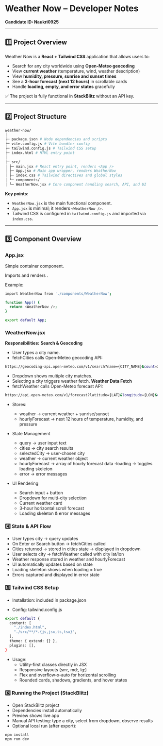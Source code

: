 # Weather Now – Developer Notes

**Candidate ID: Naukri0925**

---

## 1️⃣ Project Overview

Weather Now is a **React + Tailwind CSS** application that allows users to:

- Search for any city worldwide using **Open-Meteo geocoding**
- View **current weather** (temperature, wind, weather description)
- View **humidity, pressure, sunrise and sunset times**
- See a **3-hour forecast (next 12 hours)** in scrollable cards
- Handle **loading, empty, and error states** gracefully

✅ The project is fully functional in **StackBlitz** without an API key.

---

## 2️⃣ Project Structure

```bash
weather-now/
│
├─ package.json # Node dependencies and scripts
├─ vite.config.js # Vite bundler config
├─ tailwind.config.js # Tailwind CSS setup
├─ index.html # HTML entry point
│
├─ src/
│ ├─ main.jsx # React entry point, renders <App />
│ ├─ App.jsx # Main app wrapper, renders WeatherNow
│ ├─ index.css # Tailwind directives and global styles
│ └─ components/
│ └─ WeatherNow.jsx # Core component handling search, API, and UI

```

**Key points:**
- `WeatherNow.jsx` is the main functional component.
- `App.jsx` is minimal; it renders `<WeatherNow />`.
- Tailwind CSS is configured in `tailwind.config.js` and imported via `index.css`.

---

## 3️⃣ Component Overview

### App.jsx

Simple container component.

Imports and renders <WeatherNow />.

Example:
```bash
import WeatherNow from './components/WeatherNow';

function App() {
  return <WeatherNow />;
}

export default App;
```
### WeatherNow.jsx

**Responsibilities:**
**Search & Geocoding**
- User types a city name.
- fetchCities calls Open-Meteo geocoding API:
```bash
https://geocoding-api.open-meteo.com/v1/search?name={CITY_NAME}&count=3
```
- Dropdown shows multiple city matches.
- Selecting a city triggers weather fetch.
**Weather Data Fetch**
- fetchWeather calls Open-Meteo forecast API:
```bash
https://api.open-meteo.com/v1/forecast?latitude={LAT}&longitude={LON}&current_weather=true&hourly=temperature_2m,relativehumidity_2m,pressure_msl&daily=sunrise,sunset&timezone=auto
```
- Stores:
  - weather → current weather + sunrise/sunset
  - hourlyForecast → next 12 hours of temperature, humidity, and pressure

- State Management
  - query → user input text
  - cities → city search results
  - selectedCity → user-chosen city
  - weather → current weather object
  - hourlyForecast → array of hourly forecast data
  -loading → toggles loading skeleton
  - error → error messages

- UI Rendering
  - Search input + button
  - Dropdown for multi-city selection
  - Current weather card
  - 3-hour horizontal scroll forecast
  - Loading skeleton & error messages

### 4️⃣ State & API Flow
  - User types city → query updates
  - On Enter or Search button → fetchCities called
  - Cities returned → stored in cities state → displayed in dropdown
  - User selects city → fetchWeather called with city lat/lon
  - Weather response stored in weather and hourlyForecast
  - UI automatically updates based on state
  - Loading skeleton shows when loading = true
  - Errors captured and displayed in error state
    

### 5️⃣ Tailwind CSS Setup

- Installation: included in package.json

- Config: tailwind.config.js
```bash
export default {
  content: [
    "./index.html",
    "./src/**/*.{js,jsx,ts,tsx}",
  ],
  theme: { extend: {} },
  plugins: [],
}
```
- Usage:
  - Utility-first classes directly in JSX
  - Responsive layouts (sm:, md:, lg:)
  - Flex and overflow-x-auto for horizontal scrolling
  - Rounded cards, shadows, gradients, and hover states

### 6️⃣ Running the Project (StackBlitz)
- Open StackBlitz project
- Dependencies install automatically
- Preview shows live app
- Manual API testing: type a city, select from dropdown, observe results
- Optional local run (after export):
```arduino
npm install
npm run dev
```














